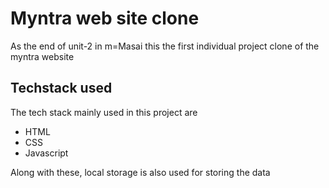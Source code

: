 # Myntra web site clone

As the end of unit-2 in m=Masai this the first individual project clone of the myntra website

## Techstack used
The tech stack mainly used in this project are

- HTML
- CSS
- Javascript

Along with these, local storage is also used for storing the data




